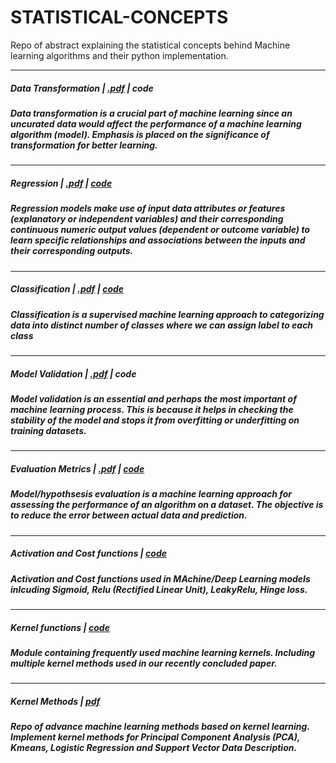 # STATISTICAL-CONCEPTS
Repo of abstract explaining the statistical concepts behind Machine learning algorithms
and their python implementation.

----------------------
##### Data Transformation | [.pdf](https://github.com/algostatml/STATISTICAL-CONCEPTS/blob/master/PAPERS/dataTransformation.pdf) | code

##### Data transformation is a crucial part of machine learning since an uncurated data would affect the performance of a machine learning algorithm (model). Emphasis is placed on the significance of transformation for better learning.
----------------------
##### Regression | [.pdf](https://github.com/algostatml/STATISTICAL-CONCEPTS/blob/master/PAPERS/Reegression.pdf) | [code](https://github.com/algostatml/SUPERVISED-ML/blob/master/REGRESSION/Regression.py)

##### Regression models make use of input data attributes or features (explanatory or independent variables) and their corresponding continuous numeric output values (dependent or outcome variable) to learn specific relationships and associations between the inputs and their corresponding outputs.
----------------------
##### Classification | [.pdf](https://github.com/algostatml/STATISTICAL-CONCEPTS/blob/master/PAPERS/Classification.pdf) | [code](https://github.com/algostatml/SUPERVISED-ML/blob/master/CLASSIFICATION/LogisticRegression.py)

##### Classification is a supervised machine learning approach to categorizing data into distinct number of classes where we can assign label to each class
----------------------
##### Model Validation | [.pdf](https://github.com/algostatml/STATISTICAL-CONCEPTS/blob/master/PAPERS/ModelValidation.pdf) | code

##### Model validation is an essential and perhaps the most important of machine learning process. This is because it helps in checking the stability of the model and stops it from overfitting or underfitting on training datasets.
----------------------
##### Evaluation Metrics | [.pdf](https://github.com/algostatml/STATISTICAL-CONCEPTS/blob/master/PAPERS/evaluationMetric.pdf) | [code](https://github.com/algostatml/SUPERVISED-ML/blob/master/Utils/utils.py)

##### Model/hypothsesis evaluation is a machine learning approach for assessing the performance of an algorithm on a dataset. The objective is to reduce the error between actual data and prediction.

##### 
----------------------
##### Activation and Cost functions | [code](https://github.com/algostatml/SUPERVISED-ML/blob/master/Utils/Loss.py)
##### Activation and Cost functions used in MAchine/Deep Learning models inlcuding Sigmoid, Relu (Rectified Linear Unit), LeakyRelu, Hinge loss.

----------------------
##### Kernel functions | [code](https://github.com/algostatml/SUPERVISED-ML/blob/master/Utils/kernels.py)
##### Module containing frequently used machine learning kernels. Including multiple kernel methods used in our recently concluded paper.
----------------------
##### Kernel Methods | [pdf](https://github.com/algostatml/STATISTICAL-CONCEPTS/blob/master/PAPERS/Kernelmethods.pdf)
##### Repo of advance machine learning methods based on kernel learning. Implement kernel methods for Principal Component Analysis (PCA), Kmeans, Logistic Regression and Support Vector Data Description.
